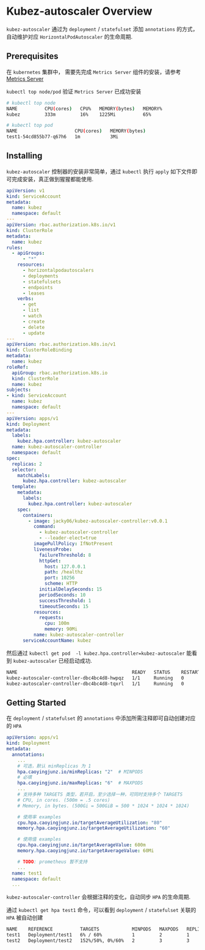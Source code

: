 # Kubez-autoscaler Overview

`kubez-autoscaler` 通过为 `deployment` / `statefulset` 添加 `annotations` 的方式，自动维护对应 `HorizontalPodAutoscaler` 的生命周期.

## Prerequisites

在 `kubernetes` 集群中， 需要先完成 `Metrics Server` 组件的安装，请参考 [Metrics Server](https://github.com/kubernetes-incubator/metrics-server)

`kubectl top node/pod` 验证 `Metrics Server` 已成功安装

``` bash
# kubectl top node
NAME          CPU(cores)   CPU%   MEMORY(bytes)   MEMORY%
kubez         333m         16%    1225Mi          65%

# kubectl top pod
NAME                     CPU(cores)   MEMORY(bytes)
test1-54cd855b77-q67h6   1m           3Mi
```

## Installing

`kubez-autoscaler` 控制器的安装非常简单，通过 `kubectl` 执行 `apply` 如下文件即可完成安装，真正做到猩猩都能使用.

```yaml
apiVersion: v1
kind: ServiceAccount
metadata:
  name: kubez
  namespace: default
---
apiVersion: rbac.authorization.k8s.io/v1
kind: ClusterRole
metadata:
  name: kubez
rules:
  - apiGroups:
      - "*"
    resources:
      - horizontalpodautoscalers
      - deployments
      - statefulsets
      - endpoints
      - leases
    verbs:
      - get
      - list
      - watch
      - create
      - delete
      - update
---
apiVersion: rbac.authorization.k8s.io/v1
kind: ClusterRoleBinding
metadata:
  name: kubez
roleRef:
  apiGroup: rbac.authorization.k8s.io
  kind: ClusterRole
  name: kubez
subjects:
- kind: ServiceAccount
  name: kubez
  namespace: default
---
apiVersion: apps/v1
kind: Deployment
metadata:
  labels:
    kubez.hpa.controller: kubez-autoscaler
  name: kubez-autoscaler-controller
  namespace: default
spec:
  replicas: 2
  selector:
    matchLabels:
      kubez.hpa.controller: kubez-autoscaler
  template:
    metadata:
      labels:
        kubez.hpa.controller: kubez-autoscaler
    spec:
      containers:
        - image: jacky06/kubez-autoscaler-controller:v0.0.1
          command:
            - kubez-autoscaler-controller
            - --leader-elect=true
          imagePullPolicy: IfNotPresent
          livenessProbe:
            failureThreshold: 8
            httpGet:
              host: 127.0.0.1
              path: /healthz
              port: 10256
              scheme: HTTP
            initialDelaySeconds: 15
            periodSeconds: 10
            successThreshold: 1
            timeoutSeconds: 15
          resources:
            requests:
              cpu: 100m
              memory: 90Mi
          name: kubez-autoscaler-controller
      serviceAccountName: kubez
```

然后通过 `kubectl get pod  -l kubez.hpa.controller=kubez-autoscaler` 能看到 `kubez-autoscaler` 已经启动成功.
```bash
NAME                                          READY   STATUS    RESTARTS   AGE
kubez-autoscaler-controller-dbc4bc4d8-hwpqz   1/1     Running   0          20s
kubez-autoscaler-controller-dbc4bc4d8-tqxrl   1/1     Running   0          20s
```

## Getting Started

在 `deployment` / `statefulset` 的 `annotations` 中添加所需注释即可自动创建对应的 `HPA`

```yaml
apiVersion: apps/v1
kind: Deployment
metadata:
  annotations:
    ...
    # 可选，默认 minReplicas 为 1
    hpa.caoyingjunz.io/minReplicas: "2"  # MINPODS
    # 必填
    hpa.caoyingjunz.io/maxReplicas: "6"  # MAXPODS
    ...
    # 支持多种 TARGETS 类型，若开启，至少选择一种，可同时支持多个 TARGETS
    # CPU, in cores. (500m = .5 cores)
    # Memory, in bytes. (500Gi = 500GiB = 500 * 1024 * 1024 * 1024)

    # 使用率 examples
    cpu.hpa.caoyingjunz.io/targetAverageUtilization: "80"
    memory.hpa.caoyingjunz.io/targetAverageUtilization: "60"

    # 使用值 examples
    cpu.hpa.caoyingjunz.io/targetAverageValue: 600m
    memory.hpa.caoyingjunz.io/targetAverageValue: 60Mi

    # TODO: prometheus 暂不支持
    ...
  name: test1
  namespace: default
  ...
```

`kubez-autoscaler-controller` 会根据注释的变化，自动同步 `HPA` 的生命周期.

通过 `kubectl get hpa test1` 命令，可以看到 `deployment` / `statefulset` 关联的 `HPA` 被自动创建
```bash
NAME    REFERENCE          TARGETS            MINPODS   MAXPODS   REPLICAS   AGE
test1   Deployment/test1   6% / 60%           1         2         1          5h29m
test2   Deployment/test2   152%/50%, 0%/60%   2         3         3          34m
```
